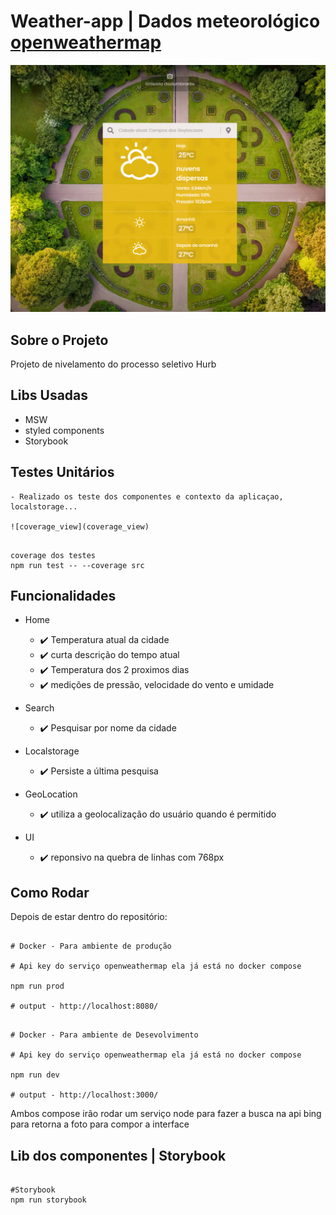 # Weather-app | Dados meteorológico [openweathermap](https://openweathermap.org/api)

![Preview-Screens](ui_01.png)

## Sobre o Projeto

Projeto de nivelamento do processo seletivo Hurb

## Libs Usadas

- MSW
- styled components
- Storybook

## Testes Unitários

    - Realizado os teste dos componentes e contexto da aplicaçao, localstorage...

    ![coverage_view](coverage_view)

```

coverage dos testes
npm run test -- --coverage src

```

## Funcionalidades

- Home

  - :heavy_check_mark: Temperatura atual da cidade
  - :heavy_check_mark: curta descrição do tempo atual
  - :heavy_check_mark: Temperatura dos 2 proximos dias
  - :heavy_check_mark: medições de pressão, velocidade do vento e umidade

- Search

  - :heavy_check_mark: Pesquisar por nome da cidade

- Localstorage

  - :heavy_check_mark: Persiste a última pesquisa

- GeoLocation

  - :heavy_check_mark: utiliza a geolocalização do usuário quando é permitido

- UI
  - :heavy_check_mark: reponsivo na quebra de linhas com 768px

## Como Rodar

Depois de estar dentro do repositório:

```

# Docker - Para ambiente de produção

# Api key do serviço openweathermap ela já está no docker compose

npm run prod

# output - http://localhost:8080/

```

```

# Docker - Para ambiente de Desevolvimento

# Api key do serviço openweathermap ela já está no docker compose

npm run dev

# output - http://localhost:3000/

```

Ambos compose irão rodar um serviço node para fazer a busca na api bing para retorna a foto para compor a interface

## Lib dos componentes | Storybook

```

#Storybook
npm run storybook

```

```

